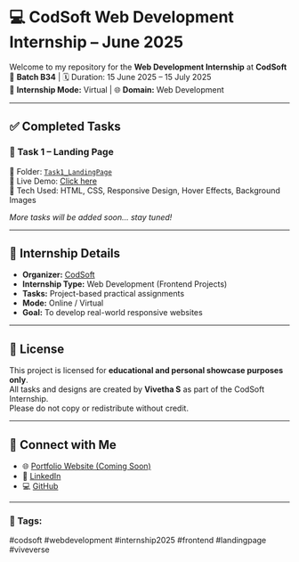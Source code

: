 # 💻 CodSoft Web Development Internship – June 2025

Welcome to my repository for the **Web Development Internship** at **CodSoft**  
📅 **Batch B34** | 🗓️ Duration: 15 June 2025 – 15 July 2025  
🎯 **Internship Mode:** Virtual | 🌐 **Domain:** Web Development

---

## ✅ Completed Tasks

### 🔹 Task 1 – Landing Page  
📁 Folder: [`Task1_LandingPage`](./Task1_LandingPage)  
🔗 Live Demo: [Click here](https://vive-techie.github.io/CODSOFT/Task1_LandingPage/)  
🧰 Tech Used: HTML, CSS, Responsive Design, Hover Effects, Background Images  

*More tasks will be added soon... stay tuned!*

---

## 📌 Internship Details

- **Organizer:** [CodSoft](https://www.codsoft.in)
- **Internship Type:** Web Development (Frontend Projects)
- **Tasks:** Project-based practical assignments
- **Mode:** Online / Virtual
- **Goal:** To develop real-world responsive websites

---

## 🔐 License

This project is licensed for **educational and personal showcase purposes only**.  
All tasks and designs are created by **Vivetha S** as part of the CodSoft Internship.  
Please do not copy or redistribute without credit.

---

## 🔗 Connect with Me

- 🌐 [Portfolio Website (Coming Soon)]()
- 💼 [LinkedIn](https://linkedin.com/in/vivetha20)
- 💻 [GitHub](https://github.com/vive-techie)
---

### 📢 Tags:  
#codsoft #webdevelopment #internship2025 #frontend #landingpage #viveverse
